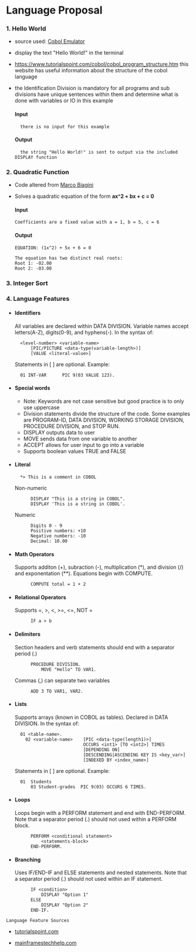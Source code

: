 # Language Proposal

### 1. Hello World
- source used: [Cobol Emulator](https://www.jdoodle.com/execute-cobol-online)
- display the text "Hello World!" in the terminal
- https://www.tutorialspoint.com/cobol/cobol_program_structure.htm this website has useful information about the structure of the cobol language 
- the Identification Division is mandatory for all programs and sub divisions have unique sentences within them and determine what is done with variables or IO in this example

    #### Input
        there is no input for this example
    #### Output
        the string "Hello World!" is sent to output via the included DISPLAY function

### 2. Quadratic Function
- Code altered from [Marco Biagini](https://www.quora.com/What-is-a-COBOL-program-that-will-solve-a-quadratic-equation)
- Solves a quadratic equation of the form **ax^2 + bx + c = 0**

    #### Input
      Coefficients are a fixed value with a = 1, b = 5, c = 6
    #### Output
      EQUATION: (1x^2) + 5x + 6 = 0
 
      The equation has two distinct real roots: 
      Root 1: -02.00
      Root 2: -03.00

### 3. Integer Sort

### 4. Language Features
- #### Identifiers
    All variables are declared within DATA DIVISION. Variable names accept letters(A-Z), digits(0-9), and hyphens(-). In the syntax of:
    
        <level-number> <variable-name>
            [PIC/PICTURE <data-type(variable-length>)]
            [VALUE <literal-value>]
    Statements in [ ] are optional. Example:

        01 INT-VAR      PIC 9(03 VALUE 123).

- #### Special words
    - Note: Keywords are not case sensitive but good practice is to only use uppercase
    - Division statements divide the structure of the code. Some examples are PROGRAM-ID, DATA DIVISION, WORKING STORAGE DIVISION, PROCEDURE DIVISION, and STOP RUN.
    - DISPLAY outputs data to user
    - MOVE sends data from one variable to another
    - ACCEPT allows for user input to go into a variable
    - Supports boolean values TRUE and FALSE


- #### Literal
        *> This is a comment in COBOL
            
    Non-numeric

            DISPLAY "This is a string in COBOL".
            DISPLAY 'This is a string in COBOL'.

    Numeric

            Digits 0 - 9
            Positive numbers: +10
            Negative numbers: -10
            Decimal: 10.00

- #### Math Operators
    Supports additon (+), subraction (-), multiplication (*), and division (/) and exponentation (**). Equations begin with COMPUTE.

            COMPUTE total = 1 + 2

- #### Relational Operators
    Supports =, >, <, >=, <=, NOT =

            IF a > b

- #### Delimiters
    Section headers and verb statements should end with a separator period (.)

            PROCEDURE DIVISION.
                MOVE "Hello" TO VAR1.

    Commas (,) can separate two variables

            ADD 3 TO VAR1, VAR2.

- #### Lists
    Supports arrays (known in COBOL as tables). Declared in DATA DIVISION. In the syntax of:

        01 <table-name>.
          02 <variable-name>    [PIC <data-type(length1)>]
                                OCCURS <int1> [TO <int2>] TIMES
                                [DEPENDING ON]
                                [DESCENDING|ASCENDING KEY IS <key_var>]
                                [INDEXED BY <index_name>] 
    Statements in [ ] are optional. Example:

        01  Students
            03 Student-grades  PIC 9(03) OCCURS 6 TIMES.                                                 

- #### Loops
    Loops begin with a PERFORM statement and end with END-PERFORM. Note that a separator period (.) should not used within a PERFORM block.

            PERFORM <conditional statement>
                <statements-block>
            END-PERFORM.

- #### Branching
    Uses IF/END-IF and ELSE statements and nested statements. Note that a separator period (.) should not used within an IF statement.
    
            IF <condition>
                DISPLAY "Option 1"
            ELSE
                DISPLAY "Option 2"
            END-IF.

` Language Feature Sources `

- [tutorialspoint.com](https://www.tutorialspoint.com/cobol/cobol_basic_syntax.htm)

- [mainframestechhelp.com](https://www.mainframestechhelp.com/tutorials/cobol/)
